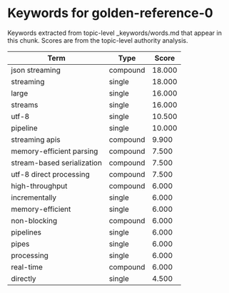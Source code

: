 # Keywords for golden-reference-0

Keywords extracted from topic-level _keywords/words.md that appear in this chunk.
Scores are from the topic-level authority analysis.

| Term | Type | Score |
|------|------|-------|
| json streaming | compound | 18.000 |
| streaming | single | 18.000 |
| large | single | 16.000 |
| streams | single | 16.000 |
| utf-8 | single | 10.500 |
| pipeline | single | 10.000 |
| streaming apis | compound | 9.900 |
| memory-efficient parsing | compound | 7.500 |
| stream-based serialization | compound | 7.500 |
| utf-8 direct processing | compound | 7.500 |
| high-throughput | compound | 6.000 |
| incrementally | single | 6.000 |
| memory-efficient | single | 6.000 |
| non-blocking | compound | 6.000 |
| pipelines | single | 6.000 |
| pipes | single | 6.000 |
| processing | single | 6.000 |
| real-time | compound | 6.000 |
| directly | single | 4.500 |
